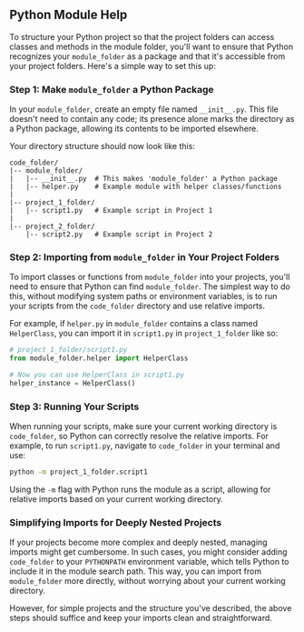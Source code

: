## Python Module Help

To structure your Python project so that the project folders can access classes and methods in the module folder, you'll want to ensure that Python recognizes your `module_folder` as a package and that it's accessible from your project folders. Here's a simple way to set this up:

### Step 1: Make `module_folder` a Python Package

In your `module_folder`, create an empty file named `__init__.py`. This file doesn't need to contain any code; its presence alone marks the directory as a Python package, allowing its contents to be imported elsewhere.

Your directory structure should now look like this:

```
code_folder/
|-- module_folder/
|   |-- __init__.py  # This makes 'module_folder' a Python package
|   |-- helper.py    # Example module with helper classes/functions
|
|-- project_1_folder/
|   |-- script1.py   # Example script in Project 1
|
|-- project_2_folder/
    |-- script2.py   # Example script in Project 2
```

### Step 2: Importing from `module_folder` in Your Project Folders

To import classes or functions from `module_folder` into your projects, you'll need to ensure that Python can find `module_folder`. The simplest way to do this, without modifying system paths or environment variables, is to run your scripts from the `code_folder` directory and use relative imports.

For example, if `helper.py` in `module_folder` contains a class named `HelperClass`, you can import it in `script1.py` in `project_1_folder` like so:

```python
# project_1_folder/script1.py
from module_folder.helper import HelperClass

# Now you can use HelperClass in script1.py
helper_instance = HelperClass()
```

### Step 3: Running Your Scripts

When running your scripts, make sure your current working directory is `code_folder`, so Python can correctly resolve the relative imports. For example, to run `script1.py`, navigate to `code_folder` in your terminal and use:

```sh
python -m project_1_folder.script1
```

Using the `-m` flag with Python runs the module as a script, allowing for relative imports based on your current working directory.

### Simplifying Imports for Deeply Nested Projects

If your projects become more complex and deeply nested, managing imports might get cumbersome. In such cases, you might consider adding `code_folder` to your `PYTHONPATH` environment variable, which tells Python to include it in the module search path. This way, you can import from `module_folder` more directly, without worrying about your current working directory.

However, for simple projects and the structure you've described, the above steps should suffice and keep your imports clean and straightforward.